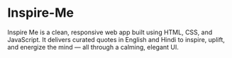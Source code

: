 # Inspire-Me
Inspire Me is a clean, responsive web app built using HTML, CSS, and JavaScript. It delivers curated quotes in English and Hindi to inspire, uplift, and energize the mind — all through a calming, elegant UI.
